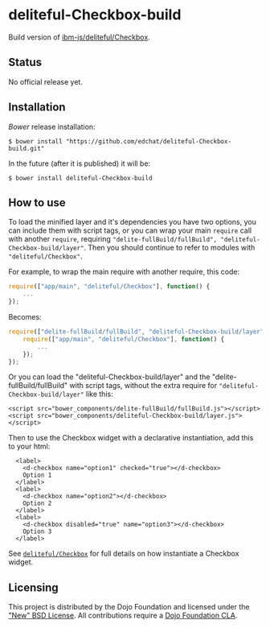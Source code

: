# deliteful-Checkbox-build

Build version of [ibm-js/deliteful/Checkbox](https://github.com/ibm-js/deliteful/Checkbox).

## Status

No official release yet.

## Installation

_Bower_ release installation:

    $ bower install "https://github.com/edchat/deliteful-Checkbox-build.git"

In the future (after it is published) it will be:

    $ bower install deliteful-Checkbox-build


## How to use

To load the minified layer and it's dependencies you have two options, you can include them with script tags, or you can wrap your main `require`
call with another `require`, requiring `"delite-fullBuild/fullBuild", "deliteful-Checkbox-build/layer"`. Then you should continue to refer to modules
with `"deliteful/Checkbox"`.

For example, to wrap the main require with another require, this code:
```js
require(["app/main", "deliteful/Checkbox"], function() {
	...
});
```
Becomes:
```js
require(["delite-fullBuild/fullBuild", "deliteful-Checkbox-build/layer"], function() {
	require(["app/main", "deliteful/Checkbox"], function() {
		...
	});
});
```

Or you can load the "deliteful-Checkbox-build/layer" and the "delite-fullBuild/fullBuild" with script tags, without the extra require for `"deliteful-Checkbox-build/layer"` like this:
```
<script src="bower_components/delite-fullBuild/fullBuild.js"></script>
<script src="bower_components/deliteful-Checkbox-build/layer.js"></script>
```

Then to use the Checkbox widget with a declarative instantiation, add this to your html:
```
  <label>
    <d-checkbox name="option1" checked="true"></d-checkbox>
    Option 1
  </label>
  <label>
    <d-checkbox name="option2"></d-checkbox>
    Option 2
  </label>
  <label>
    <d-checkbox disabled="true" name="option3"></d-checkbox>
    Option 3
  </label>
```
See [`deliteful/Checkbox`](https://github.com/ibm-js/deliteful/blob/master/docs/Checkbox.md) for full details on how instantiate a Checkbox widget.

## Licensing

This project is distributed by the Dojo Foundation and licensed under the ["New" BSD License](./LICENSE).
All contributions require a [Dojo Foundation CLA](http://dojofoundation.org/about/claForm).
